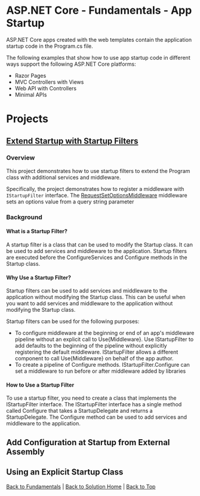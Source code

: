 # ASP.NET Core - Fundamentals - App Startup
ASP.NET Core apps created with the web templates contain the application startup code in the Program.cs file.

The following examples that show how to use app startup code in different ways support the following ASP.NET Core platforms:
- Razor Pages
- MVC Controllers with Views
- Web API with Controllers
- Minimal APIs

# Projects
## [Extend Startup with Startup Filters](Extend%20Startup%20with%20Startup%20Filters/Extend%20Startup%20with%20Startup%20Filters.csproj)
### Overview
This project demonstrates how to use startup filters to extend the Program class with additional services and middleware.

Specifically, the project demonstrates how to register a middleware with `IStartupFilter` interface. The [RequestSetOptionsMiddleware](Extend%20Startup%20with%20Startup%20Filters/RequestSetOptionsMiddleware.cs) middleware sets an options value from a query string parameter
### Background
#### What is a Startup Filter?
A startup filter is a class that can be used to modify the Startup class. It can be used to add services and middleware to the application. Startup filters are executed before the ConfigureServices and Configure methods in the Startup class.
#### Why Use a Startup Filter?
Startup filters can be used to add services and middleware to the application without modifying the Startup class. This can be useful when you want to add services and middleware to the application without modifying the Startup class.

Startup filters can be used for the following purposes:
- To configure middleware at the beginning or end of an app's middleware pipeline without an explicit call to Use{Middleware}. Use IStartupFilter to add defaults to the beginning of the pipeline without explicitly registering the default middleware. IStartupFilter allows a different component to call Use{Middleware} on behalf of the app author.
- To create a pipeline of Configure methods. IStartupFilter.Configure can set a middleware to run before or after middleware added by libraries
#### How to Use a Startup Filter
To use a startup filter, you need to create a class that implements the IStartupFilter interface. The IStartupFilter interface has a single method called Configure that takes a StartupDelegate and returns a StartupDelegate. The Configure method can be used to add services and middleware to the application.

## Add Configuration at Startup from External Assembly

## Using an Explicit Startup Class

[Back to Fundamentals](../README.md) |
[Back to Solution Home](../../README.md) |
[Back to Top](#aspnet-core---fundamentals---app-startup)
```